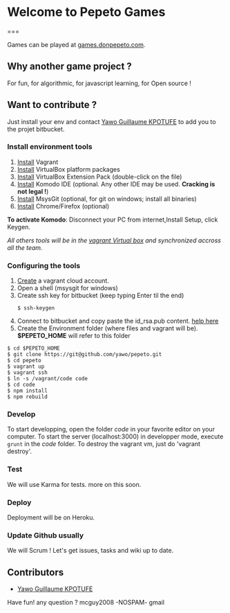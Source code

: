 # Welcome to Pepeto Games
===

Games can be played at [games.donpepeto.com](http://games.donpepeto.com/).

## Why another game project ?
For fun, for algorithmic, for javascript learning, for Open source !

## Want to contribute ?
Just install your env and contact [Yawo Guillaume KPOTUFE](http://ma.linkedin.com/pub/yawo-kpotufe/4b/a91/571/ ) to add you to the projet bitbucket.

### Install environment tools


1. [Install](http://www.vagrantup.com/downloads)  Vagrant
2. [Install](https://www.virtualbox.org/wiki/Downloads%20)  VirtualBox platform packages
3. [Install](http://download.virtualbox.org/virtualbox/4.3.10/Oracle_VM_VirtualBox_Extension_Pack-4.3.10-9%203012.vbox-extpack)  VirtualBox Extension Pack    (double-click on the file)
4. [Install](https://bitbucket.org/kpotufe_guillaume/pepeto-games/downloads/ActiveState.Komodo.IDE.v8.rar)  Komodo IDE (optional. Any other IDE may be used. **Cracking is not legal !**)
5. [Install](https://code.google.com/p/msysgit/)  MsysGit (optional, for git on windows; install all binaries)
6. [Install](https://www.google.com/intl/fr/chrome/browser/)  Chrome/Firefox (optional)

**To activate Komodo**: Disconnect your PC from internet,Install Setup, click Keygen.

*All others tools will be in the [vagrant Virtual box](https://github.com/yawo/pepeto/wiki/Vagrant-box-content)
 and synchronized accross all the team.*

### Configuring the tools
1. [Create](https://vagrantcloud.com/account/new) a vagrant cloud account.
2. Open a shell (msysgit for windows)
3. Create ssh key for bitbucket (keep typing Enter til the end)
   ```
   $ ssh-keygen
   ``` 
4. Connect to bitbucket and copy paste the id_rsa.pub content. [help here](https://confluence.atlassian.com/display/BITBUCKET/Set+up+SSH+for+Git)
5. Create the Environment folder (where files and vagrant will be). **$PEPETO_HOME** will refer to this folder
```
$ cd $PEPETO_HOME
$ git clone https://git@github.com/yawo/pepeto.git
$ cd pepeto
$ vagrant up
$ vagrant ssh
$ ln -s /vagrant/code code 
$ cd code
$ npm install
$ npm rebuild
```

### Develop
To start developping, open the folder *code* in your favorite editor on your computer. 
To start the server (localhost:3000) in developper mode, execute ```grunt``` in the *code* folder.
To destroy the vagrant vm, just do 'vagrant destroy'.

### Test 
We will use Karma for tests. more on this soon.

### Deploy
Deployment will be on Heroku.

### Update Github usually
We will Scrum ! Let's get issues, tasks and wiki up to date.

## Contributors
* [Yawo Guillaume KPOTUFE](http://ma.linkedin.com/pub/yawo-kpotufe/4b/a91/571/ )

Have fun! any question ? mcguy2008 -NOSPAM- gmail
